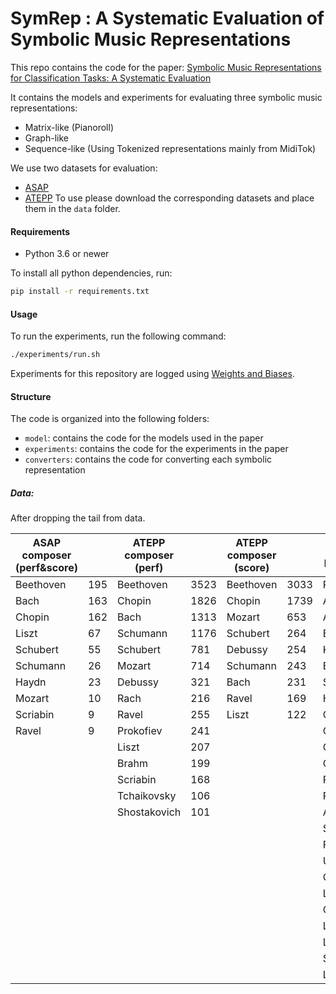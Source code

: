 # SymRep :  A Systematic Evaluation of Symbolic Music Representations

This repo contains the code for the paper:
[Symbolic Music Representations for Classification Tasks: A Systematic Evaluation]()

It contains the models and experiments for evaluating three symbolic music representations:
- Matrix-like (Pianoroll)
- Graph-like 
- Sequence-like (Using Tokenized representations mainly from MidiTok)

We use two datasets for evaluation:
- [ASAP](https://github.com/CPJKU/asap-dataset)
- [ATEPP](https://github.com/BetsyTang/ATEPP)
To use please download the corresponding datasets and place them in the `data` folder.

#### Requirements
- Python 3.6 or newer

To install all python dependencies, run:
```bash
pip install -r requirements.txt
```

#### Usage

To run the experiments, run the following command:
```bash
./experiments/run.sh
```

Experiments for this repository are logged using [Weights and Biases](wandb.ai).

#### Structure

The code is organized into the following folders:
- `model`: contains the code for the models used in the paper
- `experiments`: contains the code for the experiments in the paper
- `converters`: contains the code for converting each symbolic representation



##### Data:
After dropping the tail from data. 

| ASAP composer (perf&score) |     | ATEPP composer (perf) |      | ATEPP composer (score) |      | ATEPP performer |      |  ASAP difficulty  |       |
|----------------------------|-----|-----------------------|------|------------------------|------|-----------------|------|-------------------|-------|
| Beethoven                  | 195 | Beethoven             | 3523 | Beethoven              | 3033 | Richter         | 1581 |  9                |  164  |
| Bach                       | 163 | Chopin                | 1826 | Chopin                 | 1739 | Ashkenazy       | 1188 |  8                |  176  |
| Chopin                     | 162 | Bach                  | 1313 | Mozart                 | 653  | Arrau           | 833  |  7                |  132  |  
| Liszt                      | 67  | Schumann              | 1176 | Schubert               | 264  | Brendel         | 743  |  6                |  150  |
| Schubert                   | 55  | Schubert              | 781  | Debussy                | 254  | Kempff          | 609  |  5                |  56   |
| Schumann                   | 26  | Mozart                | 714  | Schumann               | 243  | Barenboim       | 603  |  4                |  23   |
| Haydn                      | 23  | Debussy               | 321  | Bach                   | 231  | Schiff          | 595  |                   |       |
| Mozart                     | 10  | Rach                  | 216  | Ravel                  | 169  | Horowitz        | 576  |                   |       |
| Scriabin                   | 9   | Ravel                 | 255  | Liszt                  | 122  | Gulda           | 459  |                   |       |
| Ravel                      | 9   | Prokofiev             | 241  |                        |      | Gieseking       | 362  |                   |       |
|                            |     | Liszt                 | 207  |                        |      | Gould           | 326  |                   |       |
|                            |     | Brahm                 | 199  |                        |      | Gilels          | 322  |                   |       |
|                            |     | Scriabin              | 168  |                        |      | Perahia         | 288  |                   |       |
|                            |     | Tchaikovsky           | 106  |                        |      | Pollini         | 256  |                   |       |
|                            |     | Shostakovich          | 101  |                        |      | Argerich        | 240  |                   |       |
|                            |     |                       |      |                        |      | Schnabel        | 240  |                   |       |
|                            |     |                       |      |                        |      | François        | 234  |                   |       |
|                            |     |                       |      |                        |      | Uchida          | 210  |                   |       |
|                            |     |                       |      |                        |      | Casadesus       | 164  |                   |       |
|                            |     |                       |      |                        |      | Lugansky        | 125  |                   |       |
|                            |     |                       |      |                        |      | Cortot          | 124  |                   |       |
|                            |     |                       |      |                        |      | Lang            | 115  |                   |       |
|                            |     |                       |      |                        |      | Larrocha        | 110  |                   |       |
|                            |     |                       |      |                        |      | Sokolov         | 106  |                   |       |
|                            |     |                       |      |                        |      | Lupu            | 104  |                   |       |